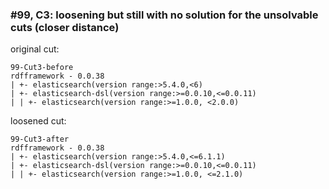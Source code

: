 ### #99, C3: loosening but still with no solution for the unsolvable cuts (closer distance)
original cut:

```
99-Cut3-before
rdfframework - 0.0.38
| +- elasticsearch(version range:>5.4.0,<6)
| +- elasticsearch-dsl(version range:>=0.0.10,<=0.0.11)
| | +- elasticsearch(version range:>=1.0.0, <2.0.0)
```




loosened cut:
```
99-Cut3-after
rdfframework - 0.0.38
| +- elasticsearch(version range:>5.4.0,<=6.1.1)
| +- elasticsearch-dsl(version range:>=0.0.10,<=0.0.11)
| | +- elasticsearch(version range:>=1.0.0, <=2.1.0)
```




